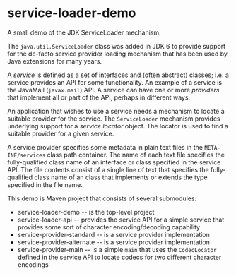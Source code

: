 service-loader-demo
===================

A small demo of the JDK ServiceLoader mechanism.

The `java.util.ServiceLoader` class was added in JDK 6 to provide support
for the de-facto service provider loading mechanism that has been used by
Java extensions for many years.  

A _service_ is defined as a set of interfaces and (often abstract) classes;
i.e. a service provides an API for some functionality.  An example of a 
service is the JavaMail (`javax.mail`) API.  A service can have one or 
more _providers_ that implement all or part of the API, perhaps in different 
ways.

An application that wishes to use a service needs a mechanism to locate
a suitable provider for the service.  The `ServiceLoader` mechanism provides
underlying support for a _service locator_ object.  The locator is used to
find a suitable provider for a given service.

A service provider specifies some metadata in plain text files in 
the `META-INF/services` class path container.  The name of each text
file specifies the fully-qualified class name of an interface or class
specified in the service API.  The file contents consist of a single line
of text that specifies the fully-qualified class name of an class that 
implements or extends the type specified in the file name.

This demo is Maven project that consists of several submodules:

* service-loader-demo -- is the top-level project
* service-loader-api -- provides the service API for a simple service that
  provides some sort of character encoding/decoding capability
* service-provider-standard -- is a service provider implementation
* service-provider-alternate -- is a service provider implementation
* service-provider-main -- is a simple `main` that uses the 
  `CodecLocator` defined in the service API to locate codecs for two different
  character encodings
